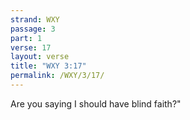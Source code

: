 ```yaml
---
strand: WXY
passage: 3
part: 1
verse: 17
layout: verse
title: "WXY 3:17"
permalink: /WXY/3/17/
---
```

Are you saying I should have blind faith?"
